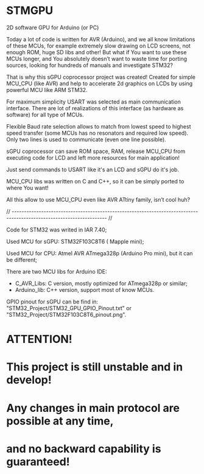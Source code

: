 # STMGPU
2D software GPU for Arduino (or PC)

Today a lot of code is written for AVR (Arduino), and we all know limitations of these MCUs, for example extremely slow drawing on LCD screens, not enough ROM, huge SD libs and other!
But what if You want to use these MCUs longer, and You absolutely doesn’t want to waste time for porting sources, looking for hundreds of manuals and investigate STM32?

That is why this sGPU coprocessor project was created!
Created for simple MCU_CPU (like AVR) and help to accelerate 2d graphics on LCDs by using powerful MCU like ARM STM32.

For maximum simplicity USART was selected as main communication interface. There are lot of realizations of this interface (as hardware as software) for all type of MCUs.

Flexible Baud rate selection allows to match from lowest speed to highest speed transfer (some MCUs has no resonators and required low speed).
Only two lines is used to communicate (even one line possible).

sGPU coprocessor can save ROM space, RAM, release MCU_CPU from executing code for LCD and left more resources for main application!

Just send commands to USART like it's an LCD and sGPU do it's job.

MCU_CPU libs was written on C and C++, so it can be simply ported to where You want!

All this allow to use MCU_CPU even like AVR ATtiny family, isn’t cool huh?

// --------------------------------------------------------------------------------------------------------------------- //

Code for STM32 was writed in IAR 7.40;

Used MCU for sGPU: STM32F103C8T6 ( Mapple mini);

Used MCU for CPU: Atmel AVR ATmega328p (Arduino Pro mini), but it can be different;

There are two MCU libs for Arduino IDE:
 - C_AVR_Libs:  C version, mostly optimized for ATmega328p or similar;
 - Arduino_lib: C++ version, support most of know MCUs.

GPIO pinout for sGPU can be find in:
"STM32_Project/STM32_GPU_GPIO_Pinout.txt"
or
"STM32_Project/STM32F103C8T6_pinout.png".

# ATTENTION!
# This project is still unstable and in develop!
# Any changes in main protocol are possible at any time,
# and no backward capability is guaranteed!
